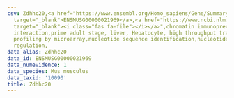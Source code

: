 ```yaml
---
csv: Zdhhc20,<a href="https://www.ensembl.org/Homo_sapiens/Gene/Summary?db=core;g=ENSMUSG00000021969"
  target="_blank">ENSMUSG00000021969</a>,<a href="https://www.ncbi.nlm.nih.gov/pubmed/23834426"
  target="_blank"><i class="fas fa-file"></i></a>",chromatin immunoprecipitation assay,direct
  interaction,prime adult stage, liver, Hepatocyte, high throughput transcription
  profiling by microarray,nucleotide sequence identification,nucleotide sequence identification,transcriptional
  regulation,
data_alias: Zdhhc20
data_id: ENSMUSG00000021969
data_numevidence: 1
data_species: Mus musculus
data_taxid: '10090'
title: Zdhhc20
---
```

